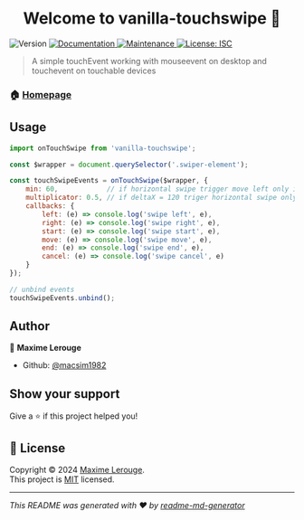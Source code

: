 <h1 align="center">Welcome to vanilla-touchswipe 👋</h1>
<p>
  <img alt="Version" src="https://img.shields.io/badge/version-0.0.1-blue.svg?cacheSeconds=2592000" />
  <a href="https://github.com/macsim1982/vanilla-touchswipe#readme" target="_blank">
    <img alt="Documentation" src="https://img.shields.io/badge/documentation-yes-brightgreen.svg" />
  </a>
  <a href="https://github.com/macsim1982/vanilla-touchswipe/graphs/commit-activity" target="_blank">
    <img alt="Maintenance" src="https://img.shields.io/badge/Maintained%3F-yes-green.svg" />
  </a>
  <a href="https://github.com/macsim1982/vanilla-touchswipe/blob/master/LICENSE" target="_blank">
    <img alt="License: ISC" src="https://img.shields.io/github/license/macsim1982/vanilla-touchswipe" />
  </a>
</p>

> A simple touchEvent working with mouseevent on desktop and touchevent on touchable devices

### 🏠 [Homepage](https://github.com/macsim1982/vanilla-touchswipe#readme)

## Usage

```javascript
import onTouchSwipe from 'vanilla-touchswipe';

const $wrapper = document.querySelector('.swiper-element');

const touchSwipeEvents = onTouchSwipe($wrapper, {
    min: 60,            // if horizontal swipe trigger move left only if deltaX > 60
    multiplicator: 0.5, // if deltaX = 120 triger horizontal swipe only if deltaY = 0.5 * deltaX
    callbacks: {
        left: (e) => console.log('swipe left', e),
        right: (e) => console.log('swipe right', e),
        start: (e) => console.log('swipe start', e),
        move: (e) => console.log('swipe move', e),
        end: (e) => console.log('swipe end', e),
        cancel: (e) => console.log('swipe cancel', e)
    }
});

// unbind events
touchSwipeEvents.unbind();

```


## Author

👤 **Maxime Lerouge**

* Github: [@macsim1982](https://github.com/macsim1982)

## Show your support

Give a ⭐️ if this project helped you!

## 📝 License

Copyright © 2024 [Maxime Lerouge](https://github.com/macsim1982).<br />
This project is [MIT](https://github.com/macsim1982/vanilla-touchswipe/blob/master/LICENSE) licensed.

***
_This README was generated with ❤️ by [readme-md-generator](https://github.com/kefranabg/readme-md-generator)_
